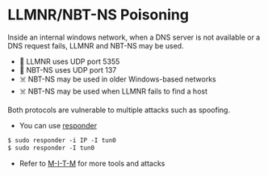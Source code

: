 # LLMNR/NBT-NS Poisoning

<div class="row row-cols-lg-2"><div>

Inside an internal windows network, when a DNS server is not available or a DNS request fails, LLMNR and NBT-NS may be used.

* 🐲 LLMNR uses UDP port 5355
* 🐲 NBT-NS uses UDP port 137
* ☠️ NBT-NS may be used in older Windows-based networks
* ☠️ NBT-NS may be used when LLMNR fails to find a host

Both protocols are vulnerable to multiple attacks such as spoofing.
</div><div>

* You can use [responder](/cybersecurity/red-team/tools/utilities/networking/responder.md)

```ps
$ sudo responder -i IP -I tun0
$ sudo responder -I tun0
```

* Refer to [M-I-T-M](/cybersecurity/red-team/s3.exploitation/vulns/others/network/mitm.md) for more tools and attacks
</div></div>